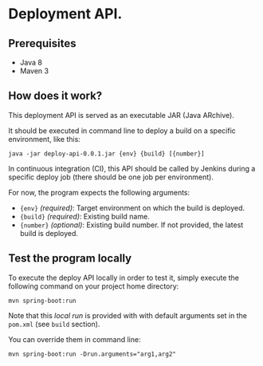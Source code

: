 # Deployment API.


## Prerequisites
* Java 8
* Maven 3


## How does it work?
This deployment API is served as an executable JAR (Java ARchive).

It should be executed in command line to deploy a build on a specific environment, like this:
```
java -jar deploy-api-0.0.1.jar {env} {build} [{number}]
```

In continuous integration (CI), this API should be called by Jenkins during a specific deploy job (there should be one job per environment).


For now, the program expects the following arguments:
* `{env}` *(required)*: Target environment on which the build is deployed.
* `{build}` *(required)*: Existing build name.
* `{number}` *(optional)*: Existing build number. If not provided, the latest build is deployed.


## Test the program locally
To execute the deploy API locally in order to test it, simply execute the following command on your project home directory:
```
mvn spring-boot:run
```
Note that this *local run* is provided with with default arguments set in the `pom.xml` (see `build` section).

You can override them in command line:
```
mvn spring-boot:run -Drun.arguments="arg1,arg2"
```